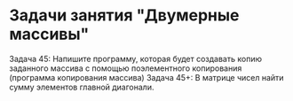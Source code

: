 # Задачи занятия "Двумерные массивы"
Задача 45: Напишите программу, которая будет создавать копию заданного массива с помощью поэлементного копирования (программа копирования массива)
Задача 45+: В матрице чисел найти сумму элементов главной диагонали.

